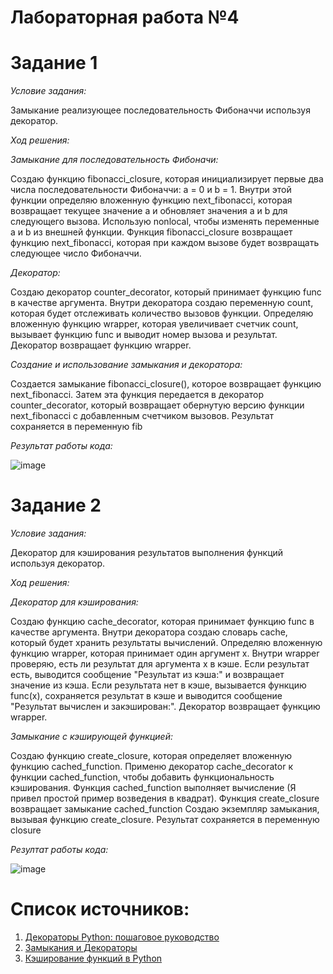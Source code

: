# Лабораторная работа №4


# Задание 1
*Условие задания:* 

Замыкание реализующее последовательность Фибоначчи используя декоратор.


*Ход решения:* 

*Замыкание для последовательность Фибоначи:*

Создаю функцию fibonacci_closure, которая инициализирует первые два числа последовательности Фибоначчи: a = 0 и b = 1.
Внутри этой функции определяю вложенную функцию next_fibonacci, которая возвращает текущее значение a и обновляет значения a и b для следующего вызова.
Использую nonlocal, чтобы изменять переменные a и b из внешней функции.
Функция fibonacci_closure возвращает функцию next_fibonacci, которая при каждом вызове будет возвращать следующее число Фибоначчи.


*Декоратор:*

Создаю декоратор counter_decorator, который принимает функцию func в качестве аргумента.
Внутри декоратора создаю переменную count, которая будет отслеживать количество вызовов функции.
Определяю вложенную функцию wrapper, которая увеличивает счетчик count, вызывает функцию func и выводит номер вызова и результат.
Декоратор возвращает функцию wrapper.

*Создание и использование замыкания и декоратора:*

Создается замыкание fibonacci_closure(), которое возвращает функцию next_fibonacci.
Затем эта функция передается в декоратор counter_decorator, который возвращает обернутую версию функции next_fibonacci с добавленным счетчиком вызовов.
Результат сохраняется в переменную fib


*Результат работы кода:* 

![image](https://github.com/user-attachments/assets/42939443-bde5-4552-aa9b-7b7a8889ad3e)




# Задание 2 

*Условие задания:* 

Декоратор для кэширования результатов выполнения функций используя декоратор.


*Ход решения:* 

*Декоратор для кэширования:*

Создаю функцию cache_decorator, которая принимает функцию func в качестве аргумента.
Внутри декоратора создаю словарь cache, который будет хранить результаты вычислений.
Определяю вложенную функцию wrapper, которая принимает один аргумент x.
Внутри wrapper проверяю, есть ли результат для аргумента x в кэше. Если результат есть, выводится сообщение "Результат из кэша:" и возвращает значение из кэша.
Если результата нет в кэше, вызывается функцию func(x), сохраняется результат в кэше и выводится сообщение "Результат вычислен и закэширован:".
Декоратор возвращает функцию wrapper.

*Замыкание с кэширующей функцией:*

Создаю функцию create_closure, которая определяет вложенную функцию cached_function.
Применю декоратор cache_decorator к функции cached_function, чтобы добавить функциональность кэширования.
Функция cached_function выполняет вычисление (Я привел простой пример возведения в квадрат).
Функция create_closure возвращает замыкание cached_function
Создаю экземпляр замыкания, вызывая функцию create_closure.
Результат сохраняется в переменную closure


 *Резултат работы кода:* 

![image](https://github.com/user-attachments/assets/40931ed8-bf8c-47e0-9f3b-91a5cc0e10c0)



# Список источников:

1.  [Декораторы Python: пошаговое руководство](https://habr.com/ru/companies/otus/articles/727590/)
2.  [Замыкания и Декораторы](https://pyhub.ru/python-advanced/lecture-10-33-71/)
3.  [Кэширование функций в Python](https://myrusakov.ru/python-function-memoization.html)
